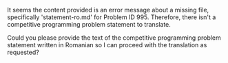 It seems the content provided is an error message about a missing file, specifically 'statement-ro.md' for Problem ID 995. Therefore, there isn't a competitive programming problem statement to translate. 

Could you please provide the text of the competitive programming problem statement written in Romanian so I can proceed with the translation as requested?